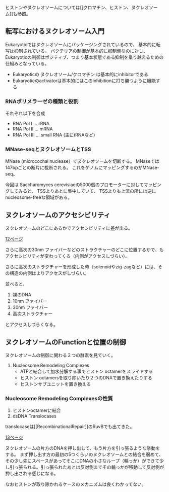 ヒストンやヌクレオソームについては[[クロマチン、ヒストン、ヌクレオソーム]]も参照。

## 転写におけるヌクレオソーム入門

Eukaryoticではヌクレオソームにパッケージングされているので、
基本的に転写は抑制されている。
バクテリアの制御が基本的に抑制側なのに対し、
Eukaryoticの制御はポジティブ、つまり基本状態である抑制を乗り越えるための仕組みとなっている。

- Eukaryoticの ヌクレオソーム/クロマチン は基本的にinhibitorである
- Eukaryoticのactivatorは基本的にはこのinhibitionに打ち勝つように機能する

### RNAポリメラーゼの種類と役割

それぞれ以下を合成

- RNA Pol I ... rRNA
- RNA Pol II ... mRNA
- RNA Pol III ... small RNA (主にtRNAなど）

### MNase-seqとヌクレオソームとTSS

MNase (microcochal nuclease）でヌクレオソームを切断する。
MNaseでは147bpごとの断片に裁断される。
これをゲノムにマッピングするのがMNase-seq。

今回は Saccharomyces cerevisiaeの5000個のプロモーターに対してマッピングしてみると、
TSSよりあとに集中していて、
TSSよりも上流の所には逆にnucleosome-freeな領域がある。

## ヌクレオソームのアクセシビリティ

ヌクレオソームのどこにあるかでアクセシビリティに差が出る。

[12ページ](https://karino2.github.io/ImageGallery/MolecularBiology728x2.html#lg=1&slide=11)

さらに高次の30nm ファイバーなどのストラクチャーのどこに位置するかで、もアクセシビリティが変わってくる（内側がアクセスしづらい）。

さらに高次のストラクチャーを形成した時（solenoidやzig-zagなど）には、その構造の内側はよりアクセスがしづらい。

並べると、

1. 裸のDNA
2. 10nm ファイバー
3. 30nm ファイバー
4. 高次ストラクチャー

とアクセスしづらくなる。

## ヌクレオソームのFunctionと位置の制御

ヌクレオソームの制御に関わる２つの酵素を見ていく。

1. Nucleosome Remodeling Complexes
    - ATPと結合して加水分解する事でヒストン octamerをスライドする
    - ヒストン octamersを取り除いたり２つのDNAで置き換えたりする
    - ヒストンサブユニットを置き換える

### Nucleosome Remodeling Complexesの性質

1. ヒストンoctamerに結合
2. dsDNA Translocases

translocaseは[[RecombinationalRepair]]のRuvBでも出てきた。

[13ページ](https://karino2.github.io/ImageGallery/MolecularBiology728x2.html#lg=1&slide=12)

ヌクレオソームの片方のDNAを押し出して、もう片方を引っ張るような挙動をする。
まず押し出す方の最初の5つくらいのヌクレオソームとの結合を弱めて、その少し先にスペースがあってそこにDNAの小さなループ（輪っか）ができて少し引っ張られる。引っ張られたあとは反対側までその輪っかが移動して反対側が押し出される感じになる。

なおヒストンが取り除かれるケースのメカニズムは良くわかってない。